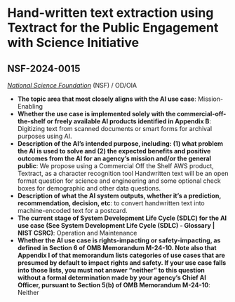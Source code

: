 # Hand-written text extraction using Textract for the Public Engagement with Science Initiative
## NSF-2024-0015
_[National Science Foundation](<../3_agency/National Science Foundation.md>)_ (NSF) / OD/OIA


+ **The topic area that most closely aligns with the AI use case**: Mission-Enabling
+ **Whether the use case is implemented solely with the commercial-off-the-shelf or freely available AI products identified in Appendix B**: Digitizing text from scanned documents or smart forms for archival purposes using AI.
+ **Description of the AI’s intended purpose, including: (1) what problem the AI is used to solve and (2) the expected benefits and positive outcomes from the AI for an agency’s mission and/or the general public**: We propose using a Commercial Off the Shelf AWS product, Textract, as a character recognition tool Handwritten text will be an open format question for science and engineering and some optional check boxes for demographic and other data questions.
+ **Description of what the AI system outputs, whether it’s a prediction, recommendation, decision, etc**: to convert handwritten text into machine-encoded text for a postcard.
+ **The current stage of System Development Life Cycle (SDLC) for the AI use case (See System Development Life Cycle (SDLC) - Glossary | NIST CSRC)**: Operation and Maintenance
+ **Whether the AI use case is rights-impacting or safety-impacting, as defined in Section 6 of OMB Memorandum M-24-10. Note also that Appendix I of that memorandum lists categories of use cases that are presumed by default to impact rights and safety. If your use case falls into those lists, you must not answer “neither” to this question without a formal determination made by your agency’s Chief AI Officer, pursuant to Section 5(b) of OMB Memorandum M-24-10**: Neither